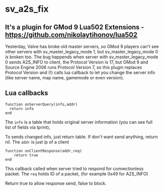 # sv_a2s_fix
## It's a plugin for GMod 9 Lua502 Extensions - https://github.com/nikolaytihonov/lua502

Yesterday, Valve has broke old master servers, so GMod 9 players can't see other servers with sv_master_legacy_mode 1, 
but sv_master_legacy_mode 0 is broken too. The bug happends when server with sv_master_legacy_mode 0 sends A2S_INFO to
client, the Protocol Version is 17, but GMod 9 and Source Engine 2006 runs Protocol Version 7, so this plugin replaces
Protocol Version and (!) calls lua callback to let you change the server info (like server name, map name, gamemode
or even version).

## Lua callbacks
```
function onServerQuery(info,addr)
  return info
end
```

The ```info``` is a table that holds original server information (you can see full list of fields via tprint),

To sends changed info, just return table. If don't want send anything, return nil.
The ```addr``` is just ip of a client

```
function onClientResponse(addr,req)
	return true
end
```

This callback called when server tried to respond for connectionless packet. The ```req``` holds ID of a packet,
(for example 0x49 for A2S_INFO)

Return true to allow response send, false to block.
